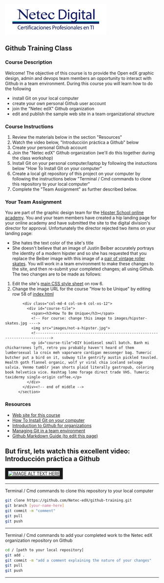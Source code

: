 
![Netec Logo](https://raw.githubusercontent.com/Netec-edX/github-training/master/images/netec-logo.png "Netec Logo")
## Github Training Class

### Course Description
Welcome! The objective of this course is to provide the Open edX graphic design, admin and devops team members an opportunity to interact with Github in a team environment. During this course you will learn how to do the following
* install Git on your local computer
* create your own personal Github user account
* join the "Netec edX" Github organization
* edit and publish the sample web site in a team organizational structure

### Course Instructions
1. Review the materials below in the section "Resources"
2. Watch the video below, "Introducción práctica a Github" below
3. Create your personal Github account
4. Join the "Netec edX" Github organization (we'll do this together during the class workshop)
5. Install Git on your personal computer/laptop by following the instuctions below "How To Install Git on your computer"
6. Create a local git repository of this project on your computer by following the instructions below "Terminal / Cmd commands to clone this repository to your local computer"
7. Complete the "Team Assignment" as further described below.

### Your Team Assignment
You are part of the graphic design team for the [Hipster School online academy](https://netec-edx.github.io/github-training/). You and your team members have created a hip landing page for your online academy and have submitted the site to the digital division's director for approval. Unfortunately the director rejected two items on your landing page:
* She hates the text color of the site's title
* She doesn't believe that an image of Justin Beiber accurately portrays the identity of a modern hipster and so she has requested that you replace the Beiber image with this image of a [pair of vintage roller skates](https://raw.githubusercontent.com/Netec-edX/github-training/master/images/hipster-skates.jpg). You will work in a team environment to make these changes to the site, and then re-submit your completed changes; all using Github. The two changes are to be made as follows:
1. Edit the site's [main CSS style sheet](https://github.com/Netec-edX/github-training/blob/master/css/styles.css) on row 6.
2. Change the image URL for the course "How to be Unique" by editing row 58 of [index.html](https://github.com/Netec-edX/github-training/blob/master/index.html)

```      <section id="section-unique">
        <div class="col-md-4 col-sm-6 col-xs-12">
          <div id="course-tile">
            <span><h3>How To Be Unique</h3></span>
            <!-- For course: change this image to images/hipster-skates.jpg ---->
            <img src="images/not-a-hipster.jpg">
            <!----------------------------------------------------------------------------->
            <p id="course-tile">DIY biodiesel small batch. Banh mi chicharrones lyft, retro you probably haven't heard of them lumbersexual la croix meh vaporware cardigan messenger bag. Tumeric butcher put a bird on it, subway tile gentrify austin pickled tousled. Health goth flannel organic, wolf yr viral chia iceland selvage salvia. Venmo tumblr jean shorts plaid literally gastropub, coloring book helvetica vice. Hashtag lomo forage direct trade VHS. Tumeric taxidermy single-origin coffee.</p>
          </div>
        </div><!-- end of middle -->
      </section>
```

### Resources
* [Web site for this course](https://netec-edx.github.io/github-training/ "Awesome Site!")
* [How To Install Git on your computer](https://www.atlassian.com/git/tutorials/install-git)
* [Introduction to Github for organizations](https://github.com/blog/674-introducing-organizations)
* [Managing Git in a team environment](https://www.sitepoint.com/getting-started-git-team-environment/)
* [Github Markdown Guide (to edit this page)](https://github.com/adam-p/markdown-here/wiki/Markdown-Cheatsheet/)


But first, lets watch this excellent video: Introducción práctica a Github
---
<a href="http://www.youtube.com/watch?feature=player_embedded&v=Hd0B_AWv_Y4
" target="_blank"><img src="http://img.youtube.com/vi/Hd0B_AWv_Y4/0.jpg" 
alt="IMAGE ALT TEXT HERE" width="240" height="180" border="10" /></a>

---
Terminal / Cmd commands to clone this repository to your local computer
```Bash
git clone https://github.com/Netec-edX/github-training.git
git branch [your-name-here]
git commit -m "comment"
git pull
git push
```
---
Terminal / Cmd commands to add your completed work to the Netec edX organization repository on Github
```Bash
cd / [path to your local repository]
git add .
git commit -m "add a comment explaining the nature of your changes"
git pull
git push
```
---


